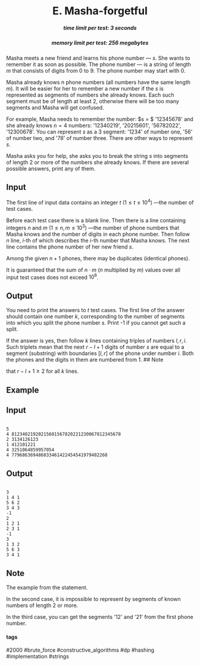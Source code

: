 <h1 style='text-align: center;'> E. Masha-forgetful</h1>

<h5 style='text-align: center;'>time limit per test: 3 seconds</h5>
<h5 style='text-align: center;'>memory limit per test: 256 megabytes</h5>

Masha meets a new friend and learns his phone number — $s$. She wants to remember it as soon as possible. The phone number — is a string of length $m$ that consists of digits from $0$ to $9$. The phone number may start with 0.

Masha already knows $n$ phone numbers (all numbers have the same length $m$). It will be easier for her to remember a new number if the $s$ is represented as segments of numbers she already knows. Each such segment must be of length at least $2$, otherwise there will be too many segments and Masha will get confused.

For example, Masha needs to remember the number: $s = $ '12345678' and she already knows $n = 4$ numbers: '12340219', '20215601', '56782022', '12300678'. You can represent $s$ as a $3$ segment: '1234' of number one, '56' of number two, and '78' of number three. There are other ways to represent $s$.

Masha asks you for help, she asks you to break the string $s$ into segments of length $2$ or more of the numbers she already knows. If there are several possible answers, print any of them.

## Input

The first line of input data contains an integer $t$ ($1 \le t \le 10^4$) —the number of test cases.

Before each test case there is a blank line. Then there is a line containing integers $n$ and $m$ ($1 \le n, m \le 10^3$) —the number of phone numbers that Masha knows and the number of digits in each phone number. Then follow $n$ line, $i$-th of which describes the $i$-th number that Masha knows. The next line contains the phone number of her new friend $s$.

Among the given $n+1$ phones, there may be duplicates (identical phones).

It is guaranteed that the sum of $n \cdot m$ ($n$ multiplied by $m$) values over all input test cases does not exceed $10^6$.

## Output

You need to print the answers to $t$ test cases. The first line of the answer should contain one number $k$, corresponding to the number of segments into which you split the phone number $s$. Print -1 if you cannot get such a split.

If the answer is yes, then follow $k$ lines containing triples of numbers $l, r, i$. Such triplets mean that the next $r-l+1$ digits of number $s$ are equal to a segment (substring) with boundaries $[l, r]$ of the phone under number $i$. Both the phones and the digits in them are numbered from $1$. ## Note

 that $r-l+1 \ge 2$ for all $k$ lines.

## Example

## Input


```

5  
4 81234021920215601567820221230067812345678  
2 3134126123  
1 412101221  
4 3251064859957054  
4 779686369486033461422454541979482268
```
## Output


```

3
1 4 1
5 6 2
3 4 3
-1
2
1 2 1
2 3 1
-1
3
1 3 2
5 6 3
3 4 1

```
## Note

The example from the statement.

In the second case, it is impossible to represent by segments of known numbers of length 2 or more.

In the third case, you can get the segments '12' and '21' from the first phone number.



#### tags 

#2000 #brute_force #constructive_algorithms #dp #hashing #implementation #strings 